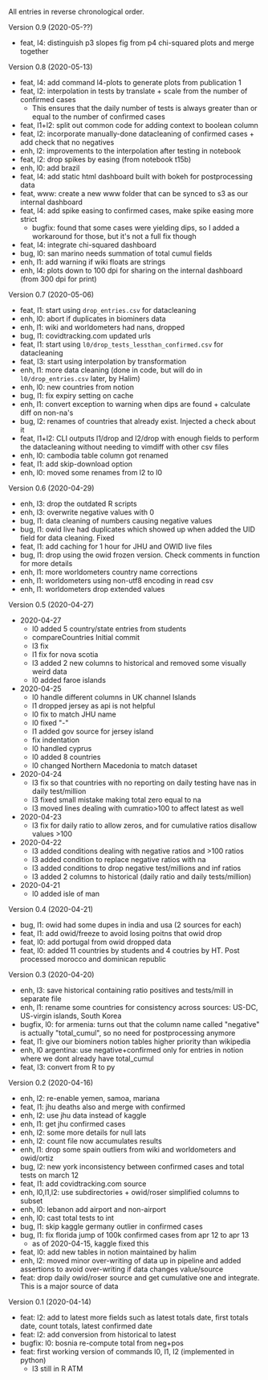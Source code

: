 All entries in reverse chronological order.


Version 0.9 (2020-05-??)

- feat, l4: distinguish p3 slopes fig from p4 chi-squared plots and merge together


Version 0.8 (2020-05-13)

- feat, l4: add command l4-plots to generate plots from publication 1
- feat, l2: interpolation in tests by translate + scale from the number of confirmed cases
  - This ensures that the daily number of tests is always greater than or equal to the number of confirmed cases
- feat, l1+l2: split out common code for adding context to boolean column
- feat, l2: incorporate manually-done datacleaning of confirmed cases + add check that no negatives
- enh, l2: improvements to the interpolation after testing in notebook
- feat, l2: drop spikes by easing (from notebook t15b)
- enh, l0: add brazil
- feat, l4: add static html dashboard built with bokeh for postprocessing data
- feat, www: create a new www folder that can be synced to s3 as our internal dashboard
- feat, l4: add spike easing to confirmed cases, make spike easing more strict
  - bugfix: found that some cases were yielding dips, so I added a workaround for those, but it's not a full fix though
- feat, l4: integrate chi-squared dashboard
- bug, l0: san marino needs summation of total cumul fields
- enh, l1: add warning if wiki floats are strings
- enh, l4: plots down to 100 dpi for sharing on the internal dashboard (from 300 dpi for print)


Version 0.7 (2020-05-06)

- feat, l1: start using `drop_entries.csv` for datacleaning
- enh, l0: abort if duplicates in biominers data
- enh, l1: wiki and worldometers had nans, dropped
- bug, l1: covidtracking.com updated urls
- feat, l1: start using `l0/drop_tests_lessthan_confirmed.csv` for datacleaning
- feat, l3: start using interpolation by transformation
- enh, l1: more data cleaning (done in code, but will do in `l0/drop_entries.csv` later, by Halim)
- enh, l0: new countries from notion
- bug, l1: fix expiry setting on cache
- enh, l1: convert exception to warning when dips are found + calculate diff on non-na's
- bug, l2: renames of countries that already exist. Injected a check about it
- feat, l1+l2: CLI outputs l1/drop and l2/drop with enough fields to perform the datacleaning without needing to vimdiff with other csv files
- enh, l0: cambodia table column got renamed
- feat, l1: add skip-download option
- enh, l0: moved some renames from l2 to l0


Version 0.6 (2020-04-29)

- enh, l3: drop the outdated R scripts
- enh, l3: overwrite negative values with 0
- bug, l1: data cleaning of numbers causing negative values
- bug, l1: owid live had duplicates which showed up when added the UID field for data cleaning. Fixed
- feat, l1: add caching for 1 hour for JHU and OWID live files
- bug, l1: drop using the owid frozen version. Check comments in function for more details
- enh, l1: more worldometers country name corrections
- enh, l1: worldometers using non-utf8 encoding in read csv
- enh, l1: worldometers drop extended values


Version 0.5 (2020-04-27)

- 2020-04-27
	- l0 added 5 country/state entries from students
  - compareCountries Initial commit
  - l3 fix
  - l1 fix for nova scotia
  - l3 added 2 new columns to historical and removed some visually weird data
  - l0 added faroe islands
- 2020-04-25
  - l0 handle different columns in UK channel Islands
  - l1 dropped jersey as api is not helpful
  - l0 fix to match JHU name
  - l0 fixed "-"
  - l1 added gov source for jersey island
  - fix indentation
  - l0 handled cyprus
  - l0 added 8 countries
  - l0 changed Northern Macedonia to match dataset
- 2020-04-24
  - l3 fix so that countries with no reporting on daily testing have nas in daily test/million
  - l3 fixed small mistake making total zero equal to na
  - l3 moved lines dealing with cumratio>100 to affect latest as well
- 2020-04-23
  - l3 fix for daily ratio to allow zeros, and for cumulative ratios disallow values >100
- 2020-04-22
  - l3 added conditions dealing with negative ratios and >100 ratios
  - l3 added condition to replace negative ratios with na
  - l3 added conditions to drop negative test/millions and inf ratios
  - l3 added 2 columns to historical (daily ratio and daily tests/million)
- 2020-04-21
  - l0 added isle of man



Version 0.4 (2020-04-21)

- bug, l1: owid had some dupes in india and usa (2 sources for each)
- feat, l1: add owid/freeze to avoid losing poitns that owid drop
- feat, l0: add portugal from owid dropped data
- feat, l0: added 11 countries by students and 4 coutries by HT. Post processed morocco and dominican republic


Version 0.3 (2020-04-20)

- enh, l3: save historical containing ratio positives and tests/mill in separate file
- enh, l1: rename some countries for consistency across sources: US-DC, US-virgin islands, South Korea
- bugfix, l0: for armenia: turns out that the column name called "negative" is actually "total_cumul", so no need for postprocessing anymore
- feat, l1: give our biominers notion tables higher priority than wikipedia
- enh, l0 argentina: use negative+confirmed only for entries in notion where we dont already have total_cumul
- feat, l3: convert from R to py


Version 0.2 (2020-04-16)

- enh, l2: re-enable yemen, samoa, mariana
- feat, l1: jhu deaths also and merge with confirmed
- enh, l2: use jhu data instead of kaggle
- enh, l1: get jhu confirmed cases
- enh, l2: some more details for null lats
- enh, l2: count file now accumulates results
- enh, l1: drop some spain outliers from wiki and worldometers and owid/ortiz
- bug, l2: new york inconsistency between confirmed cases and total tests on march 12
- feat, l1: add covidtracking.com source
- enh, l0,l1,l2: use subdirectories + owid/roser simplified columns to subset
- enh, l0: lebanon add airport and non-airport
- enh, l0: cast total tests to int
- bug, l1: skip kaggle germany outlier in confirmed cases
- bug, l1: fix florida jump of 100k confirmed cases from apr 12 to apr 13
  - as of 2020-04-15, kaggle fixed this
- feat, l0: add new tables in notion maintained by halim
- enh, l2: moved minor over-writing of data up in pipeline and added assertions to avoid over-writing if data changes value/source
- feat: drop daily owid/roser source and get cumulative one and integrate. This is a major source of data


Version 0.1 (2020-04-14)

- feat: l2: add to latest more fields such as latest totals date, first totals date, count totals, latest confirmed date
- feat: l2: add conversion from historical to latest
- bugfix: l0: bosnia re-compute total from neg+pos
- feat: first working version of commands l0, l1, l2 (implemented in python)
  - l3 still in R ATM
